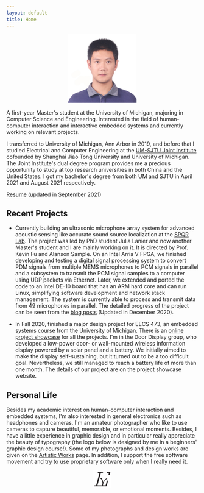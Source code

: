 ```yaml
---
layout: default
title: Home
---
```


<p align="center">
  <img width="180" src="/public/imgs/portrait.jpg" alt="Portrait"/>
</p>

A first-year Master's student at the University of Michigan, majoring in
Computer Science and Engineering. Interested in the field of human-computer
interaction and interactive embedded systems and currently working on relevant
projects.

I transferred to University of Michigan, Ann Arbor in 2019, and before that I
studied Electrical and Computer Engineering at the [UM-SJTU Joint
Institute](https://www.ji.sjtu.edu.cn) cofounded by Shanghai Jiao Tong
University and University of Michigan. The Joint Institute's dual degree program
provides me a precious opportunity to study at top research universities in both
China and the United States. I got my bachelor's degree from both UM and SJTU in
April 2021 and August 2021 respectively.

[Resume](public/yatian_liu_resume.pdf) (updated in September 2021)

## Recent Projects

- Currently building an ultrasonic microphone array system for advanced acoustic
  sensing like accurate sound source localization at the [SPQR
  Lab](https://spqrlab1.github.io/). The project was led by PhD student Julia
  Lanier and now another Master's student and I are mainly working on it. It is
  directed by Prof. Kevin Fu and Alanson Sample. On an Intel Arria V FPGA, we
  finished developing and testing a digital signal processing system to convert
  PDM signals from multiple MEMS microphones to PCM signals in parallel and a
  subsystem to transmit the PCM signal samples to a computer using UDP packets
  via Ethernet. Later, we extended and ported the code to an Intel DE-10 board
  that has an ARM hard core and can run Linux, simplifying software development
  and network stack management. The system is currently able to process and
  transmit data from 49 microphones in parallel. The detailed progress of the
  project can be seen from the [blog posts](/posts) (Updated in December 2020).

- In Fall 2020, finished a major design project for EECS 473, an embedded
  systems course from the University of Michigan. There is an [online project
  showcase](https://cse.engin.umich.edu/eecs-473-advanced-embedded-systems/) for
  all the projects. I'm in the Door Display group, who developed a low-power
  door- or wall-mounted wireless information display powered by a solar panel
  and a battery. We initially aimed to make the display self-sustaining, but it
  turned out to be a too difficult goal. Nevertheless, we still managed to reach
  a battery life of more than one month. The details of our project are on the
  project showcase website.

## Personal Life

Besides my academic interest on human-computer interaction and embedded systems,
I'm also interested in general electronics such as headphones and cameras. I'm
an amateur photographer who like to use cameras to capture beautiful, memorable,
or emotional moments. Besides, I have a little experience in graphic design and
in particular really appreciate the beauty of typography (the logo below is
designed by me in a beginners' graphic design course!). Some of my photographs
and design works are given on the [Artistic Works](/artistic_works) page. In
addition, I support the free software movement and try to use proprietary
software only when I really need it.

<p align="center">
  <img width="48" height="48" src="/public/imgs/yatian_liu_logo.svg">
</p>
